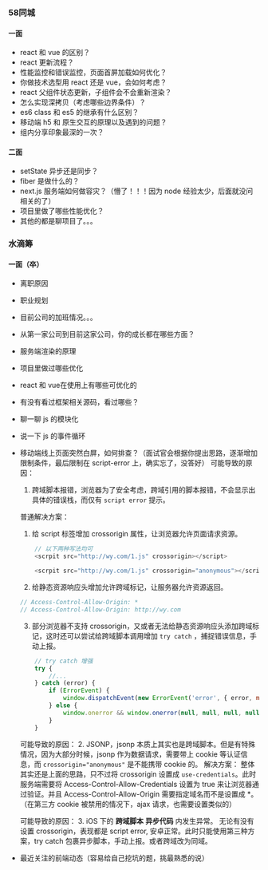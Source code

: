 ### 58同城
#### 一面
* react 和 vue 的区别？
* react 更新流程？
* 性能监控和错误监控，页面首屏加载如何优化？
* 你做技术选型用 react 还是 vue，会如何考虑？
* react 父组件状态更新，子组件会不会重新渲染？
* 怎么实现深拷贝（考虑哪些边界条件）？
* es6 class 和 es5 的继承有什么区别？
* 移动端 h5 和 原生交互的原理以及遇到的问题？
* 组内分享印象最深的一次？
#### 二面
* setState 异步还是同步？
* fiber 是做什么的？
* next.js 服务端如何做容灾？（懵了！！！因为 node 经验太少，后面就没问相关的了）
* 项目里做了哪些性能优化？
* 其他的都是聊项目了。。。
### 水滴筹
#### 一面（卒）
* 离职原因
* 职业规划
* 目前公司的加班情况。。。
* 从第一家公司到目前这家公司，你的成长都在哪些方面？
* 服务端渲染的原理
* 项目里做过哪些优化
* react 和 vue在使用上有哪些可优化的
* 有没有看过框架相关源码，看过哪些？
* 聊一聊 js 的模块化
* 说一下 js 的事件循环
* 移动端线上页面突然白屏，如何排查？（面试官会根据你提出思路，逐渐增加限制条件，最后限制在 script-error 上，确实忘了，没答好）
    可能导致的原因：
    1. 跨域脚本报错，浏览器为了安全考虑，跨域引用的脚本报错，不会显示出具体的错误栈，而仅有 `script error` 提示。
    
    普通解决方案：
    1. 给 script 标签增加 crossorigin 属性，让浏览器允许页面请求资源。
    ``` javascript
        // 以下两种写法均可
        <scrpit src="http://wy.com/1.js" crossorigin></script>

        <scrpit src="http://wy.com/1.js" crossorigin="anonymous"></script>
    ```
    2. 给静态资源响应头增加允许跨域标记，让服务器允许资源返回。
    ```javascript
    // Access-Control-Allow-Origin: * 
    // Access-Control-Allow-Origin: http://wy.com
    ```
    3. 部分浏览器不支持 crossorigin，又或者无法给静态资源响应头添加跨域标记，这时还可以尝试给跨域脚本调用增加 `try catch` ，捕捉错误信息，手动上报。
    ``` javascript
        // try catch 增强
        try {
            //...
        } catch (error) {
            if (ErrorEvent) {
                window.dispatchEvent(new ErrorEvent('error', { error, message: error.message })) // 这里也会触发window.onerror
            } else {
                window.onerror && window.onerror(null, null, null, null, error)
            }
        }
    ```

    可能导致的原因：
    2. JSONP，jsonp 本质上其实也是跨域脚本。但是有特殊情况，因为大部分时候，jsonp 作为数据请求，需要带上 cookie 等认证信息，而 `crossorigin="anonymous"` 是不能携带 cookie 的。
    解决方案：
    整体其实还是上面的思路，只不过将 crossorigin 设置成 `use-credentials`。此时服务端需要将 Access-Control-Allow-Credentials 设置为 true 来让浏览器通过验证。并且 Access-Control-Allow-Origin 需要指定域名而不是设置成 *。（在第三方 cookie 被禁用的情况下，ajax 请求，也需要设置类似的）

    可能导致的原因：
    3. iOS 下的 **跨域脚本** **异步代码** 内发生异常。
    无论有没有设置 crossorigin，表现都是 script error, 安卓正常。此时只能使用第三种方案，try catch 包裹异步脚本，手动上报。或者跨域改为同域。

* 最近关注的前端动态（容易给自己挖坑的题，挑最熟悉的说）